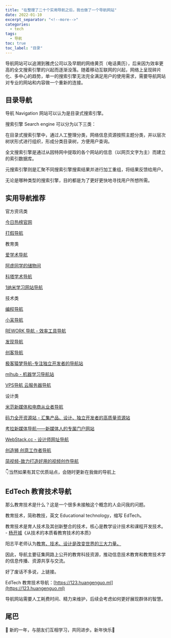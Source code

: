 ```yaml
---
title: "在整理了二十个实用导航之后，我也做了一个导航网站"
date: 2022-01-10
excerpt_separator: "<!--more-->"
categories:
  - tech
tags:
  - 导航
toc: true
toc_label: "目录"
---
```


导航网站可以追溯到雅虎公司以及早期的网络黄页（电话黄历），后来因为效率更高的全文搜索引擎的兴起而逐渐没落。随着移动互联网的兴起，网络上呈现碎片化、多中心的趋势，单一的搜索引擎无法完全满足用户的使用需求，需要导航网站对专业的网站和内容做一个重新的连接。

<!--more-->

## 目录导航

导航 Navigation 网站可以认为是目录式搜索引擎。

搜索引擎 Search engine 可以分为以下三类：

在目录式搜索引擎中，通过人工整理分类，网络信息资源按照主题分类，并以层次树状形式进行组织，形成分类目录树，方便用户查询。

全文搜索引擎是通过从因特网中提取的各个网站的信息（以网页文字为主）而建立的索引数据库。

元搜索引擎则是汇聚不同搜索引擎搜索结果并进行加工重组，将结果反馈给用户。

无论是哪种类型的搜索引擎，目的都是为了更好更快地寻找用户所想所需。

## 实用导航推荐

官方资讯类

[今日热榜官网](https://tophub.today/)

[打假导航](http://www.dajiadaohang.com/)

教育类

[爱学术导航](https://www.ixsdh.com/)

[阿虚同学的储物间](https://axutongxue.com/)

[科塔学术导航](https://site.sciping.com/)

[1纳米学习网站导航](http://www.1nami.com/)

技术类

[编程导航](https://www.code-nav.cn/)

[小呆导航](https://webjike.com/)

[REWORK 导航 - 效率工具导航](https://rework.tools/)

[发现导航 ](https://www.nav3.cn/#/side)

[创客导航](https://mc.dfrobot.com.cn/links/)

[极客猿梦导航-专注独立开发者的导航站](https://nav.geekape.net/)

[mlhub - 机器学习导航站](https://www.mlhub123.com/)

[VPS导航 云服务器导航](https://www.vpsd.cn/)

设计类

[米范新媒体和电商从业者导航](https://www.mifar.net/)

[码力全开资源站 - 汇集产品、设计、独立开发者的高质量资源站](https://design.maliquankai.com/)

[考拉新媒体导航——新媒体人的专属门户网站](https://www.kaolamedia.com/)

[WebStack.cc - 设计师网址导航](https://webstack.cc/cn/index.html)

[创造狮 创意工作者导航](http://chuangzaoshi.com/)

[简视频-致力打造好用的视频创作导航](https://www.aewz.com/)

👇当然如果有其它优质站点，会随时更新在我做的导航上

## EdTech 教育技术导航

那么教育技术是什么？这是一个很多未接触这个概念的人会问我的问题。

教育技术，简称教技，英文 Educational technology，缩写 EdTech。

教育技术是育人技术及其创新整合的技术，核心是教学设计技术和课程开发技术。 - [杨开城](https://baike.baidu.com/item/杨开城)《从技术的本质看教育技术的本质》

阳志平老师认为[教育、技术、设计是改变世界的三大力量。](https://mp.weixin.qq.com/s/5nSUrGSXhdBcr1b2HYQsLA#:~:text=5.-,%E6%94%B9%E5%8F%98%E4%B8%96%E7%95%8C%E7%9A%84%E4%B8%89%E5%A4%A7%E5%8A%9B%E9%87%8F,-%E6%88%91%E4%BB%AC%E7%9A%84%E5%98%B4%E5%94%87)

因此，导航主要征集网路上公开的教育科技资源，推动信息技术教育和教育技术学的信息传播、资源共享与交流。

好了废话不多说，上链接。

EdTech 教育技术导航：[https://123.huangenguo.ml](https://123.huangenguo.ml)

导航网站需要人工耗费时间、精力来维护，后续会考虑如何更好展现群体的智慧。

## 尾巴

👋 新的一年，与朋友们互相学习，共同进步。新年快乐🎉
